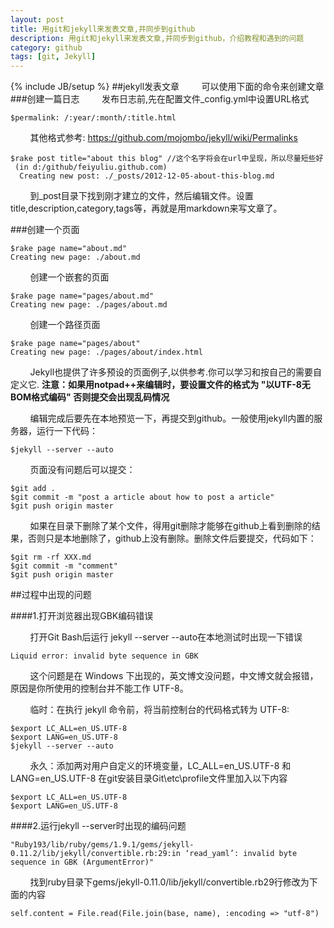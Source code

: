 ```yaml
---
layout: post
title: 用git和jekyll来发表文章,并同步到github
description: 用git和jekyll来发表文章,并同步到github，介绍教程和遇到的问题
category: github
tags: [git, Jekyll]
---
```

{% include JB/setup %}
##jekyll发表文章
&nbsp;&nbsp;&nbsp;&nbsp;&nbsp;&nbsp;&nbsp;&nbsp;可以使用下面的命令来创建文章
###创建一篇日志
&nbsp;&nbsp;&nbsp;&nbsp;&nbsp;&nbsp;&nbsp;&nbsp;发布日志前,先在配置文件_config.yml中设置URL格式

    $permalink: /:year/:month/:title.html
&nbsp;&nbsp;&nbsp;&nbsp;&nbsp;&nbsp;&nbsp;&nbsp;其他格式参考: https://github.com/mojombo/jekyll/wiki/Permalinks

    $rake post title="about this blog" //这个名字将会在url中呈现，所以尽量短些好
	 (in d:/github/feiyuliu.github.com)
	  Creating new post: ./_posts/2012-12-05-about-this-blog.md
&nbsp;&nbsp;&nbsp;&nbsp;&nbsp;&nbsp;&nbsp;&nbsp;到_post目录下找到刚才建立的文件，然后编辑文件。设置title,description,category,tags等，再就是用markdown来写文章了。

###创建一个页面

    $rake page name="about.md"
    Creating new page: ./about.md
&nbsp;&nbsp;&nbsp;&nbsp;&nbsp;&nbsp;&nbsp;&nbsp;创建一个嵌套的页面

    $rake page name="pages/about.md"
    Creating new page: ./pages/about.md
&nbsp;&nbsp;&nbsp;&nbsp;&nbsp;&nbsp;&nbsp;&nbsp;创建一个路径页面

    $rake page name="pages/about"
    Creating new page: ./pages/about/index.html
&nbsp;&nbsp;&nbsp;&nbsp;&nbsp;&nbsp;&nbsp;&nbsp;Jekyll也提供了许多预设的页面例子,以供参考.你可以学习和按自己的需要自定义它.
**注意：如果用notpad++来编辑时，要设置文件的格式为 "以UTF-8无BOM格式编码" 否则提交会出现乱码情况**

&nbsp;&nbsp;&nbsp;&nbsp;&nbsp;&nbsp;&nbsp;&nbsp;编辑完成后要先在本地预览一下，再提交到github。一般使用jekyll内置的服务器，运行一下代码：

    $jekyll --server --auto
&nbsp;&nbsp;&nbsp;&nbsp;&nbsp;&nbsp;&nbsp;&nbsp;页面没有问题后可以提交：

    $git add .
    $git commit -m "post a article about how to post a article"
    $git push origin master
&nbsp;&nbsp;&nbsp;&nbsp;&nbsp;&nbsp;&nbsp;&nbsp;如果在目录下删除了某个文件，得用git删除才能够在github上看到删除的结果，否则只是本地删除了，github上没有删除。删除文件后要提交，代码如下：

    $git rm -rf XXX.md
    $git commit -m "comment"
    $git push origin master
    
##过程中出现的问题

####1.打开浏览器出现GBK编码错误

&nbsp;&nbsp;&nbsp;&nbsp;&nbsp;&nbsp;&nbsp;&nbsp;打开Git Bash后运行 jekyll --server --auto在本地测试时出现一下错误

    Liquid error: invalid byte sequence in GBK
&nbsp;&nbsp;&nbsp;&nbsp;&nbsp;&nbsp;&nbsp;&nbsp;这个问题是在 Windows 下出现的，英文博文没问题，中文博文就会报错，原因是你所使用的控制台并不能工作 UTF-8。

&nbsp;&nbsp;&nbsp;&nbsp;&nbsp;&nbsp;&nbsp;&nbsp;临时：在执行 jekyll 命令前，将当前控制台的代码格式转为 UTF-8:

    $export LC_ALL=en_US.UTF-8
    $export LANG=en_US.UTF-8
    $jekyll --server --auto
&nbsp;&nbsp;&nbsp;&nbsp;&nbsp;&nbsp;&nbsp;&nbsp;永久：添加两对用户自定义的环境变量，LC_ALL=en_US.UTF-8 和 LANG=en_US.UTF-8
在git安装目录Git\etc\profile文件里加入以下内容

    $export LC_ALL=en_US.UTF-8
    $export LANG=en_US.UTF-8
####2.运行jekyll --server时出现的编码问题

    "Ruby193/lib/ruby/gems/1.9.1/gems/jekyll-0.11.2/lib/jekyll/convertible.rb:29:in ‘read_yaml’: invalid byte sequence in GBK (ArgumentError)"

&nbsp;&nbsp;&nbsp;&nbsp;&nbsp;&nbsp;&nbsp;&nbsp;找到ruby目录下gems/jekyll-0.11.0/lib/jekyll/convertible.rb29行修改为下面的内容

    self.content = File.read(File.join(base, name), :encoding => "utf-8")